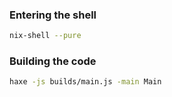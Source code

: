 ### Entering the shell
```bash
nix-shell --pure
```

### Building the code
```bash
haxe -js builds/main.js -main Main
```
